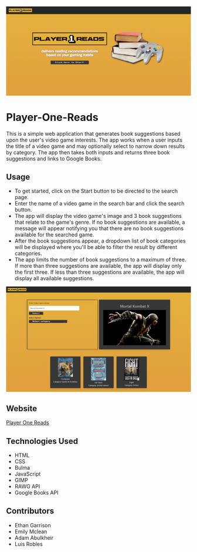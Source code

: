 ![screenshot](./assets/images/screenshot.png)

# Player-One-Reads

This is a simple web application that generates book suggestions based upon the user's video game interests. The app works when a user inputs the title of a video game and may optionally select to narrow down results by category. The app then takes both inputs and returns three book suggestions and links to Google Books.

## Usage

- To get started, click on the Start button to be directed to the search page.
- Enter the name of a video game in the search bar and click the search button.
- The app will display the video game's image and 3 book suggestions that relate to the game's genre. If no book suggestions are available, a message will appear notifying you that there are no book suggestions available for the searched game.
- After the book suggestions appear, a dropdown list of book categories will be displayed where you'll be able to filter the result by different categories.
- The app limits the number of book suggestions to a maximum of three. If more than three suggestions are available, the app will display only the first three. If less than three suggestions are available, the app will display all available suggestions.

![screenshot](/assets/images/screenshot2.png)
## Website
[Player One Reads](https://egarrisxn.github.io/player-one-reads/)

## Technologies Used

- HTML
- CSS
- Bulma
- JavaScript
- GIMP
- RAWG API
- Google Books API

## Contributors

- Ethan Garrison
- Emily Mclean
- Adam Abulkheir
- Luis Robles
